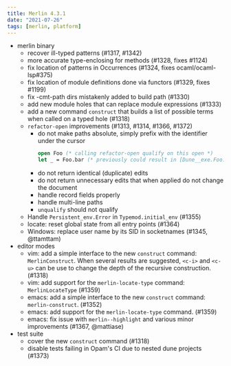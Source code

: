 ```yaml
---
title: Merlin 4.3.1
date: "2021-07-26"
tags: [merlin, platform]
---
```


+ merlin binary
  - recover ill-typed patterns (#1317, #1342)
  - more accurate type-enclosing for methods (#1328, fixes #1124)
  - fix location of patterns in Occurrences (#1324, fixes ocaml/ocaml-lsp#375)
  - fix location of module definitions done via functors (#1329, fixes #1199)
  - fix -cmt-path dirs mistakenly added to build path (#1330)
  - add new module holes that can replace module expressions (#1333)
  - add a new command `construct` that builds a list of possible terms when
    called on a typed hole (#1318)
  - `refactor-open` improvements (#1313, #1314, #1366, #1372)
    - do not make paths absolute, simply prefix with the identifier under
    the cursor
      ```ocaml
      open Foo (* calling refactor-open qualify on this open *)
      let _ = Foo.bar (* previously could result in [Dune__exe.Foo.bar] *)
      ```
    - do not return identical (duplicate) edits
    - do not return unnecessary edits that when applied do not change
      the document
    - handle record fields properly
    - handle multi-line paths
    - `unqualify` should not qualify
  - Handle `Persistent_env.Error` in `Typemod.initial_env` (#1355)
  - locate: reset global state from all entry points (#1364)
  - Windows: replace user name by its SID in socketnames (#1345, @ttamttam)
+ editor modes
  - vim: add a simple interface to the new `construct` command:
    `MerlinConstruct`. When several results are suggested, `<c-i>`
    and `<c-u>` can be use to change the depth of the recursive
    construction. (#1318)
  - vim: add support for the `merlin-locate-type` command:
    `MerlinLocateType` (#1359)
  - emacs: add a simple interface to the new `construct` command:
    `merlin-construct`. (#1352)
  - emacs: add support for the `merlin-locate-type` command. (#1359)
  - emacs: fix issue with `merlin--highlight` and  various minor improvements
      (#1367, @mattiase)
+ test suite
  - cover the new `construct` command (#1318)
  - disable tests failing in Opam's CI due to nested dune projects (#1373)